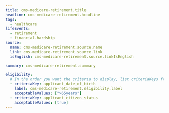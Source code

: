 ```yaml
---
title: cms-medicare-retirement.title
headline: cms-medicare-retirement.headline
tags:
  - healthcare
lifeEvents:
  - retirement
  - financial-hardship
source:
  name: cms-medicare-retirement.source.name
  link: cms-medicare-retirement.source.link
  isEnglish: cms-medicare-retirement.source.linkIsEnglish

summary: cms-medicare-retirement.summary

eligibility:
  # In the order you want the criteria to display, list criteriaKeys from the csv here, each followed by a comma-separated list of which values indicate eligibility for that criteria. Wrap individual values in quotes if they have inner commas.
  - criteriaKey: applicant_date_of_birth
    label: cms-medicare-retirement.eligibility.label
    acceptableValues: [">65years"]
  - criteriaKey: applicant_citizen_status
    acceptableValues: [true]
---
```

